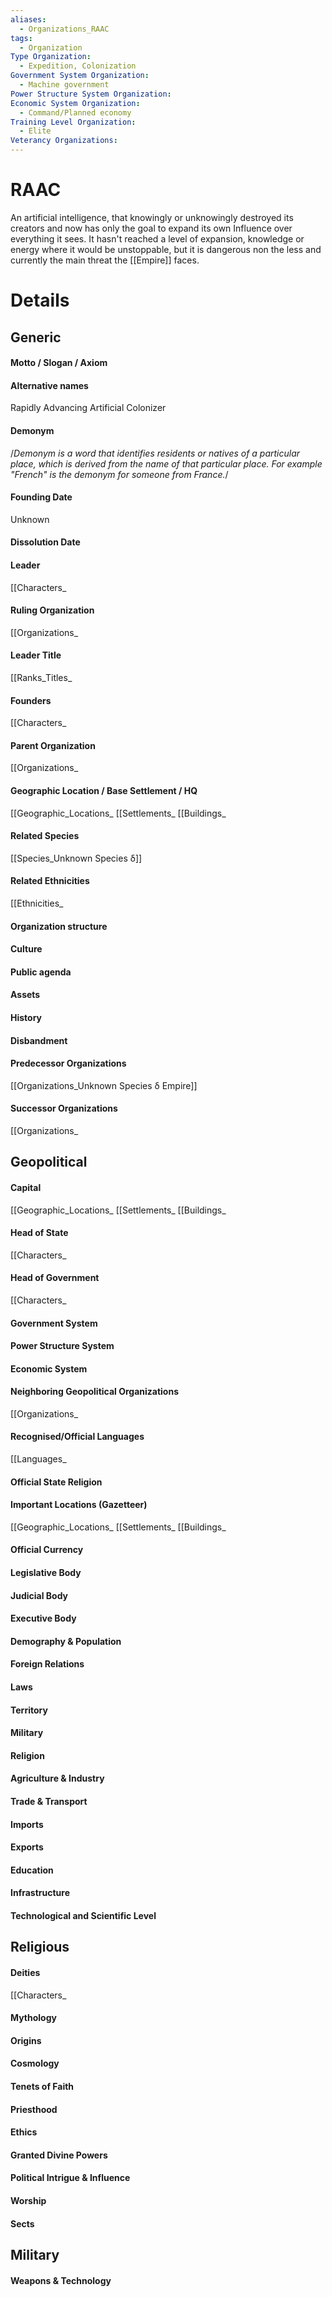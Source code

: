 ```yaml
---
aliases:
  - Organizations_RAAC
tags:
  - Organization
Type Organization:
  - Expedition, Colonization
Government System Organization:
  - Machine government
Power Structure System Organization: 
Economic System Organization:
  - Command/Planned economy
Training Level Organization:
  - Elite
Veterancy Organizations:
---
```

# RAAC
An artificial intelligence, that knowingly or unknowingly destroyed its creators and now has only the goal to expand its own Influence over everything it sees. It hasn't reached a level of expansion, knowledge or energy where it would be unstoppable, but it is dangerous non the less and currently the main threat the [[Empire]] faces.



# Details

## Generic
#### Motto / Slogan / Axiom
#### Alternative names
Rapidly Advancing Artificial Colonizer
#### Demonym
/*Demonym is a word that identifies residents or natives of a particular place, which is derived from the name of that particular place. For example "French" is the demonym for someone from France.*/
#### Founding Date
Unknown
#### Dissolution Date
#### Leader
[[Characters_
#### Ruling Organization
[[Organizations_
#### Leader Title
[[Ranks_Titles_
#### Founders
[[Characters_
#### Parent Organization
[[Organizations_
#### Geographic Location / Base Settlement / HQ
[[Geographic_Locations_
[[Settlements_
[[Buildings_
#### Related Species
[[Species_Unknown Species δ]] 
#### Related Ethnicities
[[Ethnicities_
#### Organization structure
#### Culture
#### Public agenda
#### Assets
#### History
#### Disbandment
#### Predecessor Organizations
[[Organizations_Unknown Species δ Empire]] 
#### Successor Organizations
[[Organizations_
## Geopolitical
#### Capital
[[Geographic_Locations_
[[Settlements_
[[Buildings_
#### Head of State
[[Characters_
#### Head of Government
[[Characters_
#### Government System
#### Power Structure System
#### Economic System
#### Neighboring Geopolitical Organizations
[[Organizations_
#### Recognised/Official Languages
[[Languages_
#### Official State Religion
#### Important Locations (Gazetteer)
[[Geographic_Locations_
[[Settlements_
[[Buildings_
#### Official Currency
#### Legislative Body
#### Judicial Body
#### Executive Body
#### Demography & Population
#### Foreign Relations
#### Laws
#### Territory
#### Military
#### Religion
#### Agriculture & Industry
#### Trade & Transport
#### Imports
#### Exports
#### Education
#### Infrastructure
#### Technological and Scientific Level
## Religious
#### Deities
[[Characters_
#### Mythology
#### Origins
#### Cosmology
#### Tenets of Faith
#### Priesthood
#### Ethics
#### Granted Divine Powers
#### Political Intrigue & Influence
#### Worship
#### Sects
## Military
#### Weapons & Technology
